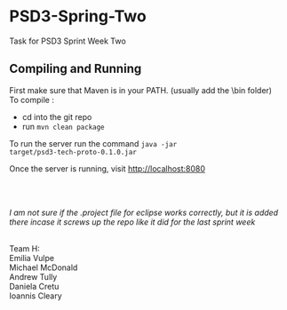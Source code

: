 PSD3-Spring-Two
===============

Task for PSD3 Sprint Week Two


Compiling and Running
---------------------
First make sure that Maven is in your PATH. (usually add the \bin folder)
<br>
To compile :
- cd into the git repo 
- run <code>mvn clean package</code>

To run the server run the command <code>java -jar target/psd3-tech-proto-0.1.0.jar</code>

Once the server is running, visit [http://localhost:8080](http://localhost:8080)

<br>
<br>

*I am not sure if the .project file for eclipse works correctly, but it is added there incase it screws up the repo like it did for the last sprint week*

<br>
Team H:
<br>
Emilia Vulpe
<br>
Michael McDonald
<br>
Andrew Tully
<br>
Daniela Cretu
<br>
Ioannis Cleary